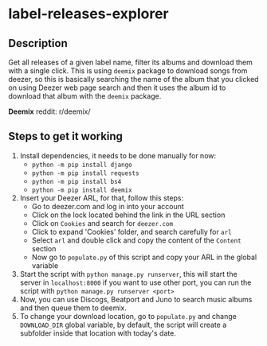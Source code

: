 # label-releases-explorer

## Description
Get all releases of a given label name, filter its albums and download them with a single click. This is using `deemix` package to download songs from deezer, so this is basically searching the name of the album that you clicked on using Deezer web page search and then it uses the album id to download that album with the `deemix` package.

**Deemix** reddit: r/deemix/
## Steps to get it working
1. Install dependencies, it needs to be done manually for now:
    * `python -m pip install django`
    * `python -m pip install requests`
    * `python -m pip install bs4`
    * `python -m pip install deemix`
2. Insert your Deezer ARL, for that, follow this steps:
    * Go to deezer.com and log in into your account
    * Click on the lock located behind the link in the URL section
    * Click on `Cookies` and search for `deezer.com`
    * Click to expand 'Cookies' folder, and search carefully for `arl`
    * Select `arl` and double click and copy the content of the `Content` section
    * Now go to `populate.py` of this script and copy your ARL in the global variable
3. Start the script with `python manage.py runserver`, this will start the server in `localhost:8000` if you want to use other port, you can run the script with `python manage.py runserver <port>`
4. Now, you can use Discogs, Beatport and Juno to search music albums and then queue them to deemix.
5. To change your download location, go to `populate.py` and change `DOWNLOAD_DIR` global variable, by default, the script will create a subfolder inside that location with today's date.